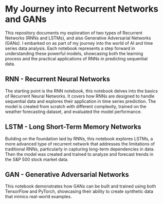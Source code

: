 <h1>My Journey into Recurrent Networks and GANs</h1>

<p>
    This repository documents my exploration of two types of Recurrent Networks (RNNs and LSTMs), and also Generative Adversarial Networks (GANs). I embarked on as part of my journey into the world of AI and time series data analysis. Each notebook represents a step forward in understanding these powerful models, showcasing both the learning process and the practical applications of RNNs in predicting sequential data.
</p>

<h2>RNN - Recurrent Neural Networks</h2>
<p>
   The starting point is the RNN notebook, this notebook delves into the basics of Recurrent Neural Networks. It covers how RNNs are designed to handle sequential data and explores their application in time series prediction. The model is created from scratch with different complexity, trained on the weather forecasting dataset, and evaluated the model performance.
    
<h2>LSTM - Long Short-Term Memory Networks</h2>
<p>
   Building on the foundation laid by RNNs, this notebook explores LSTMs, a more advanced type of recurrent network that addresses the limitations of traditional RNNs, particularly in capturing long-term dependencies in data. Then the model was created and trained to analyze and forecast trends in the S&P 500 stock market data. 

<h2>GAN - Generative Adversarial Networks</h2>
<p>
   This notebook demonstrates how GANs can be built and trained using both TensorFlow and PyTorch, showcasing their ability to create synthetic data that mimics real-world examples.

